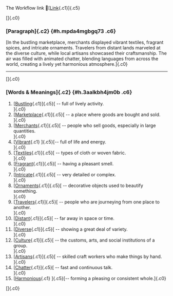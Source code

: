 The Workflow link
👏[[Link](https://www.google.com/url?q=http://www.google.com&sa=D&source=editors&ust=1760056826937761&usg=AOvVaw2K8L01RC9OjxoEm1dFlI_A){.c1}]{.c5}

[]{.c0}

### [Paragraph]{.c2} {#h.mpda4mgbgq73 .c6}

[In the bustling marketplace, merchants displayed vibrant textiles,
fragrant spices, and intricate ornaments. Travelers from distant lands
marveled at the diverse culture, while local artisans showcased their
craftsmanship. The air was filled with animated chatter, blending
languages from across the world, creating a lively yet harmonious
atmosphere.]{.c0}

------------------------------------------------------------------------

[]{.c0}

### [Words & Meanings]{.c2} {#h.3aalkbh4jm0b .c6}

1.  [[Bustling](https://www.google.com/url?q=http://www.google.com&sa=D&source=editors&ust=1760056826938610&usg=AOvVaw3lMPLqCwz4C0WsVs-kSRRj){.c1}]{.c5}[ --
    full of lively activity.\
    ]{.c0}
2.  [[Marketplace](https://www.google.com/url?q=http://www.google.com&sa=D&source=editors&ust=1760056826938776&usg=AOvVaw2_PPnwiRD8mKKKy15dDjr9){.c1}]{.c5}[ --
    a place where goods are bought and sold.\
    ]{.c0}
3.  [[Merchants](https://www.google.com/url?q=http://www.google.com&sa=D&source=editors&ust=1760056826938920&usg=AOvVaw0DGvNer2go1L1U4iuo3Q4-){.c1}]{.c5}[ --
    people who sell goods, especially in large quantities.\
    ]{.c0}
4.  [[Vibrant](https://www.google.com/url?q=http://www.google.com&sa=D&source=editors&ust=1760056826939158&usg=AOvVaw3n7ls4LKqNkHg7yV1drUps){.c1}
    ]{.c5}[-- full of life and energy.\
    ]{.c0}
5.  [[Textiles](https://www.google.com/url?q=http://www.google.com&sa=D&source=editors&ust=1760056826939316&usg=AOvVaw11FsIc6aq2ayKhUj4jV6d5){.c1}]{.c5}[ --
    types of cloth or woven fabric.\
    ]{.c0}
6.  [[Fragrant](https://www.google.com/url?q=http://www.google.com&sa=D&source=editors&ust=1760056826939472&usg=AOvVaw16cpV8k3jFerFnRNa3MPZy){.c1}]{.c5}[ --
    having a pleasant smell.\
    ]{.c0}
7.  [[Intricate](https://www.google.com/url?q=http://www.google.com&sa=D&source=editors&ust=1760056826939598&usg=AOvVaw0iRz_xjRKsYuyyTOGco4Xx){.c1}]{.c5}[ --
    very detailed or complex.\
    ]{.c0}
8.  [[Ornaments](https://www.google.com/url?q=http://www.google.com&sa=D&source=editors&ust=1760056826939776&usg=AOvVaw1yMKSii7YfdOJpWljrqE6T){.c1}]{.c5}[ --
    decorative objects used to beautify something.\
    ]{.c0}
9.  [[Travelers](https://www.google.com/url?q=http://www.google.com&sa=D&source=editors&ust=1760056826939918&usg=AOvVaw2M8d0GaQprj4qaKDSBaqM8){.c1}]{.c5}[ --
    people who are journeying from one place to another.\
    ]{.c0}
10. [[Distant](https://www.google.com/url?q=http://www.google.com&sa=D&source=editors&ust=1760056826940083&usg=AOvVaw3lytprhzanUESDy-rwreM7){.c1}]{.c5}[ --
    far away in space or time.\
    ]{.c0}
11. [[Diverse](https://www.google.com/url?q=http://www.google.com&sa=D&source=editors&ust=1760056826940258&usg=AOvVaw2GMWTFFar-A5nOPE3i5utH){.c1}]{.c5}[ --
    showing a great deal of variety.\
    ]{.c0}
12. [[Culture](https://www.google.com/url?q=http://www.google.com&sa=D&source=editors&ust=1760056826940493&usg=AOvVaw1xN5GAo1-5dlaANsJvySQ2){.c1}]{.c5}[ --
    the customs, arts, and social institutions of a group.\
    ]{.c0}
13. [[Artisans](https://www.google.com/url?q=http://www.google.com&sa=D&source=editors&ust=1760056826940710&usg=AOvVaw2cZ9Bx4nZaE_G0aePeI2Hy){.c1}]{.c5}[ --
    skilled craft workers who make things by hand.\
    ]{.c0}
14. [[Chatter](https://www.google.com/url?q=http://www.google.com&sa=D&source=editors&ust=1760056826940957&usg=AOvVaw2df-y7sBSi7TBSfBPt6DPZ){.c1}]{.c5}[ --
    fast and continuous talk.\
    ]{.c0}
15. [[Harmonious](https://www.google.com/url?q=http://www.google.com&sa=D&source=editors&ust=1760056826941103&usg=AOvVaw3d3aAk5O-VXZcN8UAygSGT){.c1}
    ]{.c5}[-- forming a pleasing or consistent whole.]{.c0}

[]{.c0}
